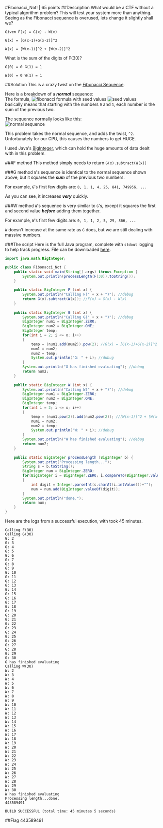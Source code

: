 #Fibonacci_Not! | 65 points
##Description
What would be a CTF without a typical algorithm problem? This will test your system more than anything. Seeing as the Fibonacci sequence is overused, lets change it slightly shall we?

```
Given F(x) = G(x) - W(x)

G(x) = [G(x-1)+G(x-2)]^2

W(x) = [W(x-1)]^2 + [W(x-2)]^2
```

What is the sum of the digits of F(30)?

```
G(0) = 0 G(1) = 1

W(0) = 0 W(1) = 1
```

##Solution
This is a crazy twist on the [Fibonacci Sequence](https://en.wikipedia.org/wiki/Fibonacci_number).  

Here is a breakdown of a ***normal*** sequence:  
The formula,
![fibonacci formula](https://upload.wikimedia.org/math/0/c/e/0cebc512d9a3ac497eda6f10203f792e.png) with seed values ![seed values](https://upload.wikimedia.org/math/a/9/2/a92c5f0981136ba333124cdfe6d3c3ce.png)  
basically means that starting with the numbers `0` and `1`, each number is the sum of the previous two.  

The sequence normally looks like this:  
![normal sequence](https://upload.wikimedia.org/math/c/a/b/cabe91689f6a1af616ace02827c6e89c.png)  

This problem takes the normal sequence, and adds the twist, `^2`. Unfortunately for our CPU, this causes the numbers to get HUGE.  
  
I used Java's [BigInteger](http://docs.oracle.com/javase/7/docs/api/java/math/BigInteger.html), which can hold the huge amounts of data dealt with in this problem.

###F method
This method simply needs to return `G(x).subtract(W(x))`

###G method
`G`'s sequence is identical to the normal sequence shown above, but it squares the ***sum*** of the previous two numbers.  
  
For example, `G`'s first few digits are: `0, 1, 1, 4, 25, 841, 749956, ...`

As you can see, it increases ***very*** quickly.  

###W method
`W`'s sequence is very similar to `G`'s, except it squares the first and second value ***before*** adding them together.

For example, `W`'s first few digits are: `0, 1, 1, 2, 5, 29, 866, ...`

`W` doesn't increase at the same rate as `G` does, but we are still dealing with massive numbers.

###The script
Here is the full Java program, complete with `stdout` logging to help track progress. File can be downloaded [here](https://github.com/ztaylor54/CTF/blob/master/sctf/Fibonacci_Not.java).

```java
import java.math.BigInteger;

public class Fibonacci_Not {
    public static void main(String[] args) throws Exception {
        System.out.println(processLength(F(30)).toString());
    }
    
    public static BigInteger F (int x) {
        System.out.println("Calling F(" + x + ")"); //debug
        return G(x).subtract(W(x)); //F(x) = G(x) - W(x)
    }
    
    public static BigInteger G (int x) {
        System.out.println("Calling G(" + x + ")"); //debug
        BigInteger num1 = BigInteger.ZERO;
        BigInteger num2 = BigInteger.ONE;
        BigInteger temp;
        for(int i = 2; i <= x; i++)
        {
            temp = (num1.add(num2)).pow(2); //G(x) = [G(x-1)+G(x-2)]^2
            num1 = num2;
            num2 = temp;
            System.out.println("G: " + i); //dubug
        }
        System.out.println("G has finished evaluating"); //debug
        return num2;
    }
    
    public static BigInteger W (int x) {
        System.out.println("Calling W(" + x + ")"); //debug
        BigInteger num1 = BigInteger.ZERO;
        BigInteger num2 = BigInteger.ONE;
        BigInteger temp;
        for(int i = 2; i <= x; i++)
        {
            temp = (num1.pow(2)).add(num2.pow(2)); //[W(x-1)]^2 + [W(x-2)]^2
            num1 = num2;
            num2 = temp;
            System.out.println("W: " + i); //debug
        }
        System.out.println("W has finished evaluating"); //debug
        return num2;
    }
    
    public static BigInteger processLength (BigInteger b) {
        System.out.print("Processing length...");
        String s = b.toString();
        BigInteger num = BigInteger.ZERO;
        for(BigInteger i = BigInteger.ZERO; i.compareTo(BigInteger.valueOf(s.length())) < 0; i = i.add(BigInteger.ONE))
        {
            int digit = Integer.parseInt(s.charAt(i.intValue())+"");
            num = num.add(BigInteger.valueOf(digit));
        }
        System.out.println("done.");
        return num;
    }
}
```  

Here are the logs from a successful execution, with took 45 minutes.

```
Calling F(30)
Calling G(30)
G: 2
G: 3
G: 4
G: 5
G: 6
G: 7
G: 8
G: 9
G: 10
G: 11
G: 12
G: 13
G: 14
G: 15
G: 16
G: 17
G: 18
G: 19
G: 20
G: 21
G: 22
G: 23
G: 24
G: 25
G: 26
G: 27
G: 28
G: 29
G: 30
G has finished evaluating
Calling W(30)
W: 2
W: 3
W: 4
W: 5
W: 6
W: 7
W: 8
W: 9
W: 10
W: 11
W: 12
W: 13
W: 14
W: 15
W: 16
W: 17
W: 18
W: 19
W: 20
W: 21
W: 22
W: 23
W: 24
W: 25
W: 26
W: 27
W: 28
W: 29
W: 30
W has finished evaluating
Processing length...done.
443589491

BUILD SUCCESSFUL (total time: 45 minutes 5 seconds)
```

##Flag
443589491
